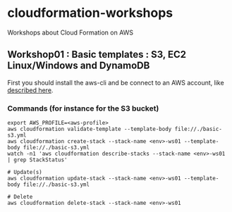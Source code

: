 # cloudformation-workshops
Workshops about Cloud Formation on AWS

## Workshop01 : Basic templates : S3, EC2 Linux/Windows and DynamoDB

First you should install the aws-cli and be connect to an AWS account, like [described here](https://docs.aws.amazon.com/cli/latest/userguide/cli-chap-install.html).

### Commands (for instance for the S3 bucket)
```
export AWS_PROFILE=<aws-profile>
aws cloudformation validate-template --template-body file://./basic-s3.yml
aws cloudformation create-stack --stack-name <env>-ws01 --template-body file://./basic-s3.yml
watch -n1 'aws cloudformation describe-stacks --stack-name <env>-ws01 | grep StackStatus'

# Update(s)
aws cloudformation update-stack --stack-name <env>-ws01 --template-body file://./basic-s3.yml

# Delete
aws cloudformation delete-stack --stack-name <env>-ws01
```
